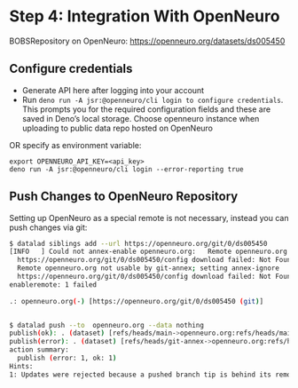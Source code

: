 # Step 4: Integration With OpenNeuro

BOBSRepository on OpenNeuro: https://openneuro.org/datasets/ds005450

## Configure credentials

- Generate API here after logging into your account
- Run `deno run -A jsr:@openneuro/cli login to configure credentials`. This prompts you for the required configuration fields and these are saved in Deno’s local storage. Choose openneuro instance when uploading to public data repo hosted on OpenNeuro

OR specify as environment variable:

```
export OPENNEURO_API_KEY=<api_key>
deno run -A jsr:@openneuro/cli login --error-reporting true
```


## Push Changes to OpenNeuro Repository

Setting up OpenNeuro as a special remote is not necessary, instead you can push changes via git:

```bash
$ datalad siblings add --url https://openneuro.org/git/0/ds005450
[INFO   ] Could not annex-enable openneuro.org:   Remote openneuro.org not usable by git-annex; setting annex-ignore
  https://openneuro.org/git/0/ds005450/config download failed: Not Found
  Remote openneuro.org not usable by git-annex; setting annex-ignore
  https://openneuro.org/git/0/ds005450/config download failed: Not Found
enableremote: 1 failed
 
.: openneuro.org(-) [https://openneuro.org/git/0/ds005450 (git)]


$ datalad push --to  openneuro.org --data nothing
publish(ok): . (dataset) [refs/heads/main->openneuro.org:refs/heads/main 8f18615..c62c0b4]                                                                    
publish(error): . (dataset) [refs/heads/git-annex->openneuro.org:refs/heads/git-annex [rejected] (non-fast-forward)]                                          
action summary:                                                                                                                                               
  publish (error: 1, ok: 1)
Hints: 
1: Updates were rejected because a pushed branch tip is behind its remote counterpart. If you want to integrate the remote changes, use 'git pull' before pushing again. See the 'Note about fast-forwards' in 'git push --help' for details.

```